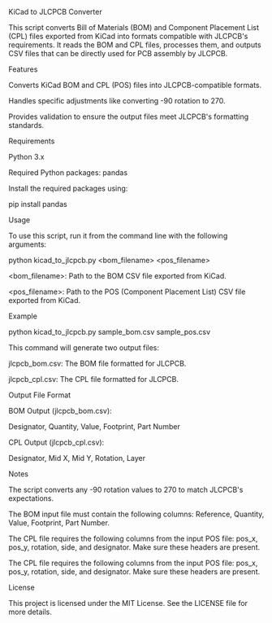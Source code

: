 KiCad to JLCPCB Converter

This script converts Bill of Materials (BOM) and Component Placement List (CPL) files exported from KiCad into formats compatible with JLCPCB's requirements. It reads the BOM and CPL files, processes them, and outputs CSV files that can be directly used for PCB assembly by JLCPCB.

Features

Converts KiCad BOM and CPL (POS) files into JLCPCB-compatible formats.

Handles specific adjustments like converting -90 rotation to 270.

Provides validation to ensure the output files meet JLCPCB's formatting standards.

Requirements

Python 3.x

Required Python packages: pandas

Install the required packages using:

pip install pandas

Usage

To use this script, run it from the command line with the following arguments:

python kicad_to_jlcpcb.py <bom_filename> <pos_filename>

<bom_filename>: Path to the BOM CSV file exported from KiCad.

<pos_filename>: Path to the POS (Component Placement List) CSV file exported from KiCad.

Example

python kicad_to_jlcpcb.py sample_bom.csv sample_pos.csv

This command will generate two output files:

jlcpcb_bom.csv: The BOM file formatted for JLCPCB.

jlcpcb_cpl.csv: The CPL file formatted for JLCPCB.

Output File Format

BOM Output (jlcpcb_bom.csv):

Designator, Quantity, Value, Footprint, Part Number

CPL Output (jlcpcb_cpl.csv):

Designator, Mid X, Mid Y, Rotation, Layer

Notes

The script converts any -90 rotation values to 270 to match JLCPCB's expectations.

The BOM input file must contain the following columns: Reference, Quantity, Value, Footprint, Part Number.

The CPL file requires the following columns from the input POS file: pos_x, pos_y, rotation, side, and designator. Make sure these headers are present.

The CPL file requires the following columns from the input POS file: pos_x, pos_y, rotation, side, and designator. Make sure these headers are present.



License

This project is licensed under the MIT License. See the LICENSE file for more details.

